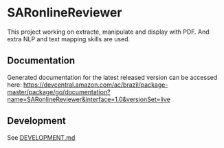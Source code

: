 # SARonlineReviewer

This project working on extracte, manipulate and display with PDF. And extra NLP and text mapping skills are used. 
## Documentation

Generated documentation for the latest released version can be accessed here:
https://devcentral.amazon.com/ac/brazil/package-master/package/go/documentation?name=SARonlineReviewer&interface=1.0&versionSet=live

## Development

See [DEVELOPMENT.md](./DEVELOPMENT.md)
